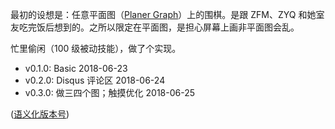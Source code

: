 

最初的设想是：任意平面图（[Planer Graph](https://en.wikipedia.org/wiki/Planar_graph)）上的围棋。是跟 ZFM、ZYQ 和她室友吃完饭后想到的。之所以限定在平面图，是担心屏幕上画非平面图会乱。

忙里偷闲（100 级被动技能），做了个实现。


+ v0.1.0: Basic 2018-06-23
+ v0.2.0: Disqus 评论区 2018-06-24
+ v0.3.0: 做三四个图；触摸优化 2018-06-25

([语义化版本号](http://semver.org))